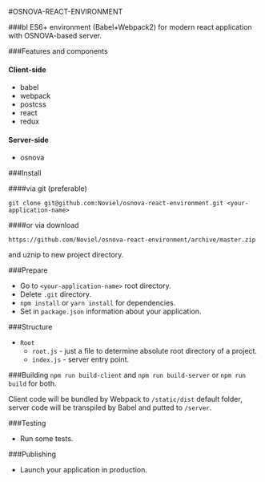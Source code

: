 #OSNOVA-REACT-ENVIRONMENT

###bI
ES6+ environment (Babel+Webpack2) for modern react application with OSNOVA-based server.

###Features and components

#### Client-side
 - babel
 - webpack
 - postcss
 - react
 - redux

#### Server-side 
 - osnova

###Install

####via git (preferable)

    git clone git@github.com:Noviel/osnova-react-environment.git <your-application-name>

####or via download

    https://github.com/Noviel/osnova-react-environment/archive/master.zip
  and uznip to new project directory.

###Prepare
- Go to `<your-application-name>` root directory.
- Delete `.git` directory.
- `npm install` or `yarn install` for dependencies.
- Set in `package.json` information about your application.

###Structure

- `Root`
  - `root.js` - just a file to determine absolute root directory of a project.
  - `index.js` - server entry point.

###Building
`npm run build-client` and `npm run build-server` or `npm run build` for both.  

Client code will be bundled by Webpack to `/static/dist` default folder, server code will be transpiled by Babel and putted to `/server`.

###Testing
- Run some tests.

###Publishing
- Launch your application in production.